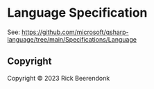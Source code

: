 # Language Specification

See: https://github.com/microsoft/qsharp-language/tree/main/Specifications/Language

## Copyright

Copyright © 2023 Rick Beerendonk
